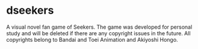 # dseekers
A visual novel fan game of Seekers.
The game was developed for personal study and will be deleted if there are any copyright issues in the future.
All copyrights belong to Bandai and Toei Animation and Akiyoshi Hongo.

